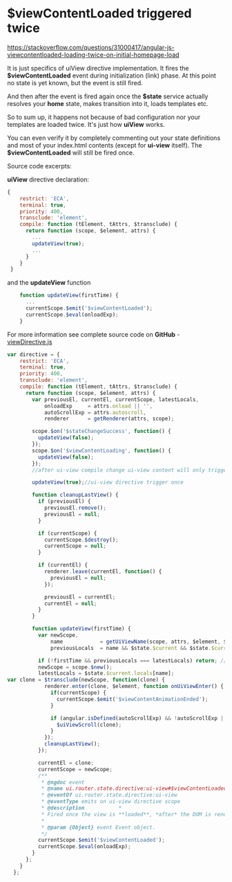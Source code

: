 # $viewContentLoaded triggered twice

https://stackoverflow.com/questions/31000417/angular-js-viewcontentloaded-loading-twice-on-initial-homepage-load

It is just specifics of uiView directive implementation. It fires the **$viewContentLoaded** event during initialization (link) phase. At this point no state is yet known, but the event is still fired.

And then after the event is fired again once the **$state** service actually resolves your **home** state, makes transition into it, loads templates etc.

So to sum up, it happens not because of bad configuration nor your templates are loaded twice. It's just how **uiView** works.

You can even verify it by completely commenting out your state definitions and most of your index.html contents (except for **ui-view** itself). The **$viewContentLoaded** will still be fired once.

Source code excerpts:

**uiView** directive declaration:

```js
{
    restrict: 'ECA',
    terminal: true,
    priority: 400,
    transclude: 'element',
    compile: function (tElement, tAttrs, $transclude) {
      return function (scope, $element, attrs) {
        ...
        updateView(true);
        ...
      }
    }
 }
```

and the **updateView** function

```js
    function updateView(firstTime) {
      ...
      currentScope.$emit('$viewContentLoaded');
      currentScope.$eval(onloadExp);
    }
```

For more information see complete source code on **GitHub** - [viewDirective.js](https://github.com/angular-ui/ui-router/blob/db68914cd6c821e7dec8155bd33142a3a97f5453/src/viewDirective.js)

```js
var directive = {
    restrict: 'ECA',
    terminal: true,
    priority: 400,
    transclude: 'element',
    compile: function (tElement, tAttrs, $transclude) {
      return function (scope, $element, attrs) {
        var previousEl, currentEl, currentScope, latestLocals,
            onloadExp     = attrs.onload || '',
            autoScrollExp = attrs.autoscroll,
            renderer      = getRenderer(attrs, scope);

        scope.$on('$stateChangeSuccess', function() {
          updateView(false);
        });
        scope.$on('$viewContentLoading', function() {
          updateView(false);
        });
        //after ui-view compile change ui-view content will only trigger once more for the watcher above

        updateView(true);//ui-view directive trigger once

        function cleanupLastView() {
          if (previousEl) {
            previousEl.remove();
            previousEl = null;
          }

          if (currentScope) {
            currentScope.$destroy();
            currentScope = null;
          }

          if (currentEl) {
            renderer.leave(currentEl, function() {
              previousEl = null;
            });

            previousEl = currentEl;
            currentEl = null;
          }
        }

        function updateView(firstTime) {
          var newScope,
              name            = getUiViewName(scope, attrs, $element, $interpolate),
              previousLocals  = name && $state.$current && $state.$current.locals[name];

          if (!firstTime && previousLocals === latestLocals) return; // nothing to do
          newScope = scope.$new();
          latestLocals = $state.$current.locals[name];
var clone = $transclude(newScope, function(clone) {
            renderer.enter(clone, $element, function onUiViewEnter() {
              if(currentScope) {
                currentScope.$emit('$viewContentAnimationEnded');
              }

              if (angular.isDefined(autoScrollExp) && !autoScrollExp || scope.$eval(autoScrollExp)) {
                $uiViewScroll(clone);
              }
            });
            cleanupLastView();
          });

          currentEl = clone;
          currentScope = newScope;
          /**
           * @ngdoc event
           * @name ui.router.state.directive:ui-view#$viewContentLoaded
           * @eventOf ui.router.state.directive:ui-view
           * @eventType emits on ui-view directive scope
           * @description           *
           * Fired once the view is **loaded**, *after* the DOM is rendered.
           *
           * @param {Object} event Event object.
           */
          currentScope.$emit('$viewContentLoaded');
          currentScope.$eval(onloadExp);
        }
      };
    }
  };
```

